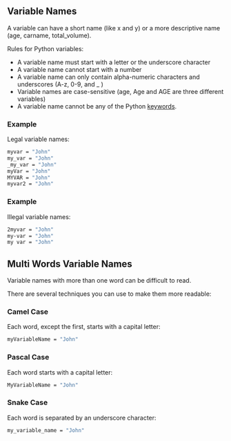 ## Variable Names
A variable can have a short name (like x and y) or a more descriptive name (age, carname, total_volume).

Rules for Python variables:

- A variable name must start with a letter or the underscore character
- A variable name cannot start with a number
- A variable name can only contain alpha-numeric characters and underscores (A-z, 0-9, and _ )
- Variable names are case-sensitive (age, Age and AGE are three different variables)
- A variable name cannot be any of the Python [keywords](https://www.w3schools.com/python/python_ref_keywords.asp).


### Example
Legal variable names:
```bash
myvar = "John"
my_var = "John"
_my_var = "John"
myVar = "John"
MYVAR = "John"
myvar2 = "John"
```


### Example
Illegal variable names:

```bash
2myvar = "John"
my-var = "John"
my var = "John"
```


## Multi Words Variable Names
Variable names with more than one word can be difficult to read.

There are several techniques you can use to make them more readable:

### Camel Case
Each word, except the first, starts with a capital letter:

```bash
myVariableName = "John"
```

### Pascal Case
Each word starts with a capital letter:
```bash
MyVariableName = "John"
```

### Snake Case
Each word is separated by an underscore character:
```bash
my_variable_name = "John"
```
